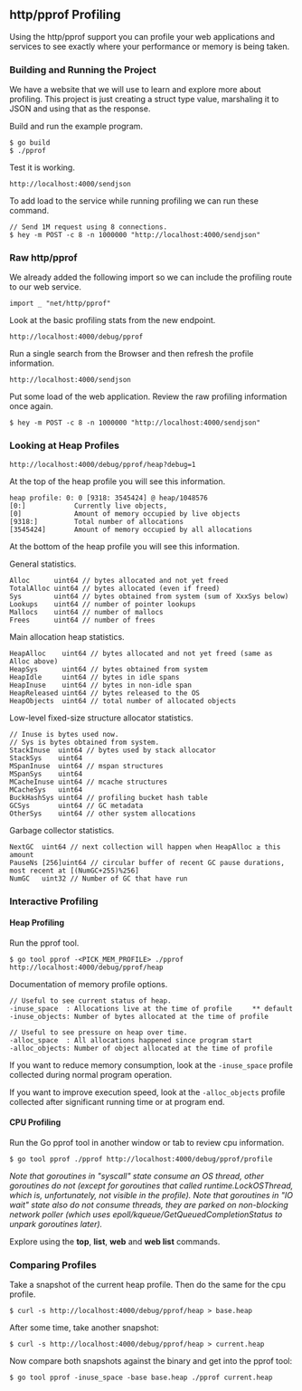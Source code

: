 ## http/pprof Profiling

Using the http/pprof support you can profile your web applications and services to see exactly where your performance or memory is being taken.

### Building and Running the Project

We have a website that we will use to learn and explore more about profiling. This project is just creating a struct type value, marshaling it to JSON and using that as the response.

Build and run the example program.

	$ go build
	$ ./pprof

Test it is working.

	http://localhost:4000/sendjson

To add load to the service while running profiling we can run these command.

	// Send 1M request using 8 connections.
	$ hey -m POST -c 8 -n 1000000 "http://localhost:4000/sendjson"

### Raw http/pprof

We already added the following import so we can include the profiling route to our web service.

	import _ "net/http/pprof"

Look at the basic profiling stats from the new endpoint.

	http://localhost:4000/debug/pprof

Run a single search from the Browser and then refresh the profile information.

	http://localhost:4000/sendjson

Put some load of the web application. Review the raw profiling information once again.

	$ hey -m POST -c 8 -n 1000000 "http://localhost:4000/sendjson"

### Looking at Heap Profiles

	http://localhost:4000/debug/pprof/heap?debug=1

At the top of the heap profile you will see this information.

	heap profile: 0: 0 [9318: 3545424] @ heap/1048576
	[0:] 		    Currently live objects,
	[0] 		    Amount of memory occupied by live objects
	[9318:] 	    Total number of allocations
	[3545424] 	    Amount of memory occupied by all allocations

At the bottom of the heap profile you will see this information.

General statistics.

	Alloc      uint64 // bytes allocated and not yet freed
	TotalAlloc uint64 // bytes allocated (even if freed)
	Sys        uint64 // bytes obtained from system (sum of XxxSys below)
	Lookups    uint64 // number of pointer lookups
	Mallocs    uint64 // number of mallocs
	Frees      uint64 // number of frees

Main allocation heap statistics.

	HeapAlloc    uint64 // bytes allocated and not yet freed (same as Alloc above)
	HeapSys      uint64 // bytes obtained from system
	HeapIdle     uint64 // bytes in idle spans
	HeapInuse    uint64 // bytes in non-idle span
	HeapReleased uint64 // bytes released to the OS
	HeapObjects  uint64 // total number of allocated objects

Low-level fixed-size structure allocator statistics.

	// Inuse is bytes used now.
	// Sys is bytes obtained from system.
	StackInuse  uint64 // bytes used by stack allocator
	StackSys    uint64
	MSpanInuse  uint64 // mspan structures
	MSpanSys    uint64
	MCacheInuse uint64 // mcache structures
	MCacheSys   uint64
	BuckHashSys uint64 // profiling bucket hash table
	GCSys       uint64 // GC metadata
	OtherSys    uint64 // other system allocations

Garbage collector statistics.

	NextGC  uint64 // next collection will happen when HeapAlloc ≥ this amount
	PauseNs [256]uint64 // circular buffer of recent GC pause durations, most recent at [(NumGC+255)%256]
	NumGC   uint32 // Number of GC that have run

### Interactive Profiling

#### Heap Profiling

Run the pprof tool.

	$ go tool pprof -<PICK_MEM_PROFILE> ./pprof http://localhost:4000/debug/pprof/heap

Documentation of memory profile options.

    // Useful to see current status of heap.
	-inuse_space  : Allocations live at the time of profile  	** default
	-inuse_objects: Number of bytes allocated at the time of profile

	// Useful to see pressure on heap over time.
	-alloc_space  : All allocations happened since program start
	-alloc_objects: Number of object allocated at the time of profile

If you want to reduce memory consumption, look at the `-inuse_space` profile collected during normal program operation.
	
If you want to improve execution speed, look at the `-alloc_objects` profile collected after significant running time or at program end.

#### CPU Profiling

Run the Go pprof tool in another window or tab to review cpu information.

	$ go tool pprof ./pprof http://localhost:4000/debug/pprof/profile

_Note that goroutines in "syscall" state consume an OS thread, other goroutines do not (except for goroutines that called runtime.LockOSThread, which is, unfortunately, not visible in the profile). Note that goroutines in "IO wait" state also do not consume threads, they are parked on non-blocking network poller (which uses epoll/kqueue/GetQueuedCompletionStatus to unpark goroutines later)._

Explore using the **top**, **list**, **web** and **web list** commands.

### Comparing Profiles

Take a snapshot of the current heap profile. Then do the same for the cpu profile.

    $ curl -s http://localhost:4000/debug/pprof/heap > base.heap

After some time, take another snapshot:

    $ curl -s http://localhost:4000/debug/pprof/heap > current.heap

Now compare both snapshots against the binary and get into the pprof tool:

    $ go tool pprof -inuse_space -base base.heap ./pprof current.heap
